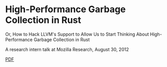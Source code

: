 # High-Performance Garbage Collection in Rust

Or, How to Hack LLVM's Support to Allow Us to Start Thinking About
High-Performance Garbage Collection in Rust

A research intern talk at Mozilla Research, August 30, 2012

[PDF](https://www.dropbox.com/s/95pglj7ig5hq8pb/talk.pdf)
